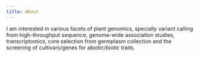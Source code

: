 ```yaml
---
title: About
---
```

I am interested in various facets of plant genomics, specially variant calling from high-throughput sequence, genome-wide association studies, transcriptomics, core selection from germplasm collection and the screening of cultivars/genes for abiotic/biotic traits. 
